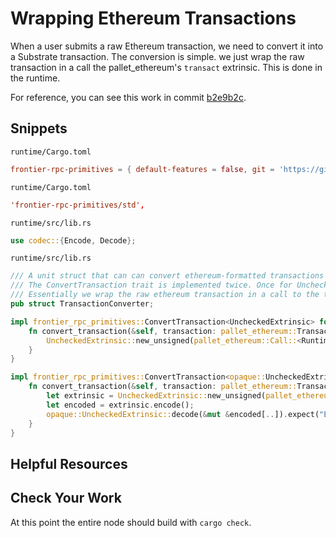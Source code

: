 # Wrapping Ethereum Transactions

When a user submits a raw Ethereum transaction, we need to convert it into a Substrate transaction. The conversion is simple. we just wrap the raw transaction in a call the pallet_ethereum's `transact` extrinsic. This is done in the runtime.

For reference, you can see this work in commit [b2e9b2c](https://github.com/JoshOrndorff/substrate-node-template/commit/b2e9b2ccd0e6aff267ca4eeebb0ddb373476dd79).

## Snippets

`runtime/Cargo.toml`

```toml
frontier-rpc-primitives = { default-features = false, git = 'https://github.com/PureStake/frontier.git', branch = 'substrate-v2' }
```

`runtime/Cargo.toml`

```toml
'frontier-rpc-primitives/std',
```

`runtime/src/lib.rs`

```rust
use codec::{Encode, Decode};
```


`runtime/src/lib.rs`

```rust
/// A unit struct that can can convert ethereum-formatted transactions into Substrate-formatted transactions
/// The ConvertTransaction trait is implemented twice. Once for Unchecked Extrinsic and once for Opaque Unchecked Extrinsic
/// Essentially we wrap the raw ethereum transaction in a call to the transact extrinsic in pallet ethereum.
pub struct TransactionConverter;

impl frontier_rpc_primitives::ConvertTransaction<UncheckedExtrinsic> for TransactionConverter {
	fn convert_transaction(&self, transaction: pallet_ethereum::Transaction) -> UncheckedExtrinsic {
		UncheckedExtrinsic::new_unsigned(pallet_ethereum::Call::<Runtime>::transact(transaction).into())
	}
}

impl frontier_rpc_primitives::ConvertTransaction<opaque::UncheckedExtrinsic> for TransactionConverter {
	fn convert_transaction(&self, transaction: pallet_ethereum::Transaction) -> opaque::UncheckedExtrinsic {
		let extrinsic = UncheckedExtrinsic::new_unsigned(pallet_ethereum::Call::<Runtime>::transact(transaction).into());
		let encoded = extrinsic.encode();
		opaque::UncheckedExtrinsic::decode(&mut &encoded[..]).expect("Encoded extrinsic is always valid")
	}
}
```

## Helpful Resources

## Check Your Work

At this point the entire node should build with `cargo check`.
